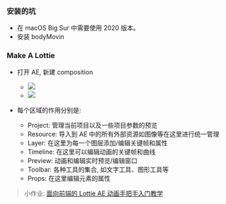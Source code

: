 ### 安装的坑

* 在 macOS Big Sur 中需要使用 2020 版本。
* 安装 bodyMovin

### Make A Lottie

* 打开 AE, 新建 composition
  * ![](http://with.muyunyun.cn/45a2f4f3dcfec5830d0aaab22e936f38.jpg-400)
  * ![](http://with.muyunyun.cn/5fc938f542b38c956bea71f12cb9cb3a.jpg-400)

* 每个区域的作用分别是:
  * Project: 管理当前项目以及一些项目参数的预览
  * Resource: 导入到 AE 中的所有外部资源如图像等在这里进行统一管理
  * Layer: 在这里为每一个图层添加/编辑关键帧和属性
  * Timeline: 在这里可以编辑动画的关键帧和曲线
  * Preview: 动画和编辑实时预览/编辑窗口
  * Toolbar: 各种工具的集合, 如文字工具、图形工具等
  * Props: 在这里编辑元素的属性

> 小作业: [面向前端的 Lottie AE 动画手把手入门教学](https://zhuanlan.zhihu.com/p/35540035)

